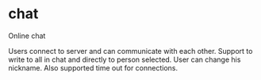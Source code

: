 # chat
Online chat 

Users connect to server and can communicate with each other. Support to write to all in chat and directly to person selected. User can change his nickname. Also supported time out for connections.
